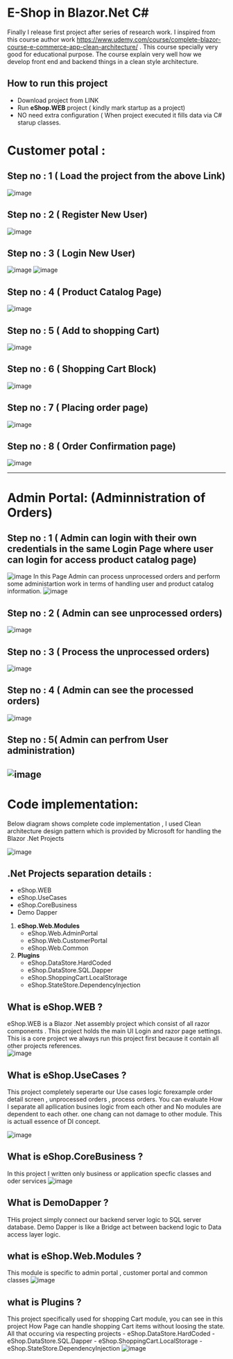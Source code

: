 # E-Shop in Blazor.Net C#

Finally I release first project after series of research work. I inspired from this course author work https://www.udemy.com/course/complete-blazor-course-e-commerce-app-clean-architecture/ . This course specially very good for educational purpose. The course explain very well how we develop front end and backend things in a clean style architecture.

## How to run this project 
 - Download project from LINK
 -  Run **eShop.WEB** project ( kindly mark startup as a project)
 -   NO need extra configuration ( When project executed it fills data via C# starup classes.

# Customer potal :  

## Step no : 1 ( Load the project from the above Link)
![image](https://user-images.githubusercontent.com/11761314/150029206-6e798c76-9ff0-4c18-bb78-9519cc9340c1.png)
## Step no : 2 ( Register New User)
![image](https://user-images.githubusercontent.com/11761314/150029961-bdbffa9f-d02d-460a-8023-a0332bbee96f.png)
## Step no : 3 ( Login New User)
![image](https://user-images.githubusercontent.com/11761314/150127143-617f1f6f-335b-4a31-9552-5d491ac75711.png)
![image](https://user-images.githubusercontent.com/11761314/150128188-9c5ed980-2a80-4192-a8d5-daf39bfbe8dc.png)
## Step no : 4 ( Product Catalog Page)
![image](https://user-images.githubusercontent.com/11761314/150128316-04439648-4449-4302-9fb8-28f79f0d5339.png)
## Step no : 5 ( Add to shopping Cart)
![image](https://user-images.githubusercontent.com/11761314/150129154-74bb7b5e-0d3e-4f50-8779-92e3df10fdff.png)
## Step no : 6 ( Shopping Cart Block)
![image](https://user-images.githubusercontent.com/11761314/150129599-95468333-9c71-488a-ac00-f2b461651d66.png)
## Step no : 7 ( Placing order page)
![image](https://user-images.githubusercontent.com/11761314/150129845-805b452a-b073-445c-958f-503d43ea2a7a.png)
## Step no : 8 ( Order Confirmation page)
![image](https://user-images.githubusercontent.com/11761314/150129900-77534db7-ed95-4491-be1e-47f1db7da6e1.png)

------------------------------------------------------------------------------------------------------------------------
# Admin Portal: (Adminnistration of Orders)

## Step no : 1 ( Admin can login with their own credentials in the same Login Page where user can login for access product catalog page)
![image](https://user-images.githubusercontent.com/11761314/150131621-df16b587-93b6-43c7-b569-5cda66d043b0.png)
In this Page Admin can process unprocessed orders and perform some administartion work in terms of handling user and product catalog information.
![image](https://user-images.githubusercontent.com/11761314/150132238-69b0c3c3-517c-46ec-a6c4-a92e996b05a0.png)
## Step no : 2 ( Admin can see unprocessed orders)
![image](https://user-images.githubusercontent.com/11761314/150132547-ca9a5c54-1d68-478d-9721-eb61f389659f.png)
## Step no : 3 ( Process the unprocessed orders)
![image](https://user-images.githubusercontent.com/11761314/150132673-a5efe437-a246-4535-8f17-cd35282076e2.png)
## Step no : 4 ( Admin can see the processed orders)
![image](https://user-images.githubusercontent.com/11761314/150132761-0a6e35d1-4216-4040-ad26-d0e1c1abdfee.png)
## Step no : 5( Admin can perfrom User administration)
![image](https://user-images.githubusercontent.com/11761314/150132975-538d9ffc-62f0-4e1d-b0f5-7b1b5c9ad909.png)
--------------------------------------------------------------------------------------------------------------------------------

# Code implementation:
Below diagram shows complete code implementation , I used Clean architecture design pattern which is provided by Microsoft for handling the Blazor .Net Projects 

![image](https://user-images.githubusercontent.com/11761314/150133249-8d9679ba-ad26-470f-a2b6-6c75754bb36c.png)

## .Net Projects separation details : 
 - eShop.WEB
 - eShop.UseCases
 - eShop.CoreBusiness
 - Demo Dapper
 1. **eShop.Web.Modules**
    - eShop.Web.AdminPortal
    - eShop.Web.CustomerPortal
    - eShop.Web.Common
 2. **Plugins**
    - eShop.DataStore.HardCoded
    - eShop.DataStore.SQL.Dapper
    - eShop.ShoppingCart.LocalStorage
    - eShop.StateStore.DependencyInjection


## What is eShop.WEB ?

 eShop.WEB is a Blazor .Net assembly project which consist of all razor components . This project holds the main UI Login and razor page settings. This is a core project we always run this project first because it contain all other projects references.  
![image](https://user-images.githubusercontent.com/11761314/150142107-2b1ad35f-4194-45f7-a87d-ded590a39be0.png)

## What is eShop.UseCases ?
This project completely seperarte our Use cases logic forexample order detail screen , unprocessed orders , process orders. You can evaluate How I separate all apllication busines logic from each other and No modules are dependent to each other. one chang can not damage to other module. This is actuall essence of DI concept. 

![image](https://user-images.githubusercontent.com/11761314/150142552-274c0198-e14e-430c-b3a4-520f3882bf19.png)

## What is eShop.CoreBusiness ?
In this project I written only business or application specfic classes and oder services 
![image](https://user-images.githubusercontent.com/11761314/150143196-c95c8950-755c-40bc-993c-da912a6d9155.png)

 ## What is DemoDapper ?
 THis project simply connect our backend server logic to SQL server database. Demo Dapper is like a Bridge act  between backend logic to Data access layer logic.

## what is eShop.Web.Modules ?
This module is specific to admin portal , customer portal and common classes 
![image](https://user-images.githubusercontent.com/11761314/150144138-f332c1b0-b61b-4db3-b99f-48123c03e65c.png)

## what is Plugins ?
This project specifically used for shopping Cart module, you can see in this project How Page can handle shopping Cart items without loosing the state. All that occuring via respecting projects 
    - eShop.DataStore.HardCoded
    - eShop.DataStore.SQL.Dapper
    - eShop.ShoppingCart.LocalStorage
    - eShop.StateStore.DependencyInjection
![image](https://user-images.githubusercontent.com/11761314/150144485-4e4b3385-25d2-442c-ab1e-db8c74ffe3e8.png)





